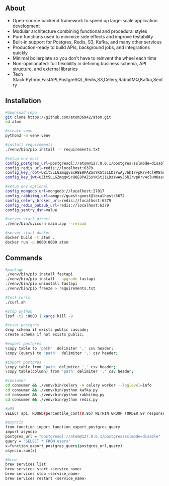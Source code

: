 ## About
- Open-source backend framework to speed up large-scale application development  
- Modular architecture combining functional and procedural styles  
- Pure functions used to minimize side effects and improve testability  
- Built-in support for Postgres, Redis, S3, Kafka, and many other services  
- Production-ready to build APIs, background jobs, and integrations quickly  
- Minimal boilerplate so you don’t have to reinvent the wheel each time  
- Non-opinionated: full flexibility in defining business schema, API structure, and external libraries
- Tech Stack:Python,FastAPI,PostgreSQL,Redis,S3,Celery,RabbitMQ,Kafka,Sentry







## Installation
```bash
#download repo
git clone https://github.com/atom36942/atom.git
cd atom

#create venv
python3 -m venv venv

#install requirements
./venv/bin/pip install -r requirements.txt

#setup env must
config_postgres_url=postgresql://atom@127.0.0.1/postgres?sslmode=disable
config_redis_url=redis://localhost:6379
config_key_root=UZit5LLGZmqqvScH8E8PAZSsYKSt21LDzYwAyJ6hIrvpRrv4clHM8asr6gATOgPB
config_key_jwt=UZit5LLGZmqqvScH8E8PAZSsYKSt21LDzYwAyJ6hIrvpRrv4clHM8asr6gATOgPB

#setup env optional
config_mongodb_url=mongodb://localhost:27017
config_rabbitmq_url=amqp://guest:guest@localhost:5672
config_celery_broker_url=redis://localhost:6379
config_redis_pubsub_url=redis://localhost:6379
config_sentry_dsn=value

#server start direct
./venv/bin/uvicorn main:app --reload

#server start docker
docker build -t atom .
docker run -p 8000:8000 atom
```










## Commands
```bash
#package
./venv/bin/pip install fastapi
./venv/bin/pip install --upgrade fastapi
./venv/bin/pip uninstall fastapi
./venv/bin/pip freeze > requirements.txt

#test curls
./curl.sh

#stop python
lsof -ti :8000 | xargs kill -9

#reset postgres                    
drop schema if exists public cascade;
create schema if not exists public;

#export postgres
\copy table to 'path'  delimiter ',' csv header;
\copy (query) to 'path'  delimiter ',' csv header;

#import postgres       
\copy table from 'path' delimiter ',' csv header;
\copy table(column) from 'path' delimiter ',' csv header;

#consumer
cd consumer && ./venv/bin/celery -A celery worker --loglevel=info
cd consumer && ./venv/bin/python kafka.py
cd consumer && ./venv/bin/python rabbitmq.py
cd consumer && ./venv/bin/python redis.py

#p95
SELECT api, ROUND(percentile_cont(0.95) WITHIN GROUP (ORDER BY response_time_ms)::numeric, 2) AS p95_response_time FROM log_api WHERE created_at >= CURRENT_DATE - INTERVAL '7 days' GROUP BY api ORDER BY p95_response_time DESC;

#asyncio
from function import function_export_postgres_query
import asyncio
postgres_url = "postgresql://atom@127.0.0.1/postgres?sslmode=disable"
query = "SELECT * FROM users"
x=function_export_postgres_query(postgres_url,query)
asyncio.run(x)

#brew
brew services list
brew services start <service_name>
brew services stop <service_name>
brew services restart <service_name>
```




















































